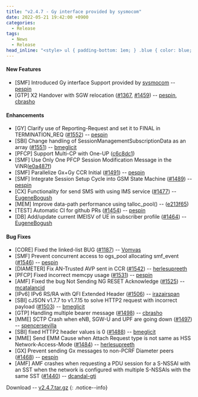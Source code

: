 ```yaml
---
title: "v2.4.7 - Gy interface provided by sysmocom"
date: 2022-05-21 19:42:00 +0900
categories:
  - Release
tags:
  - News
  - Release
head_inline: "<style> ul { padding-bottom: 1em; } .blue { color: blue; }</style>"
---
```


#### New Features
- [SMF] Introduced Gy interface Support provided by [sysmocom](https://sysmocom.de) -- [pespin](https://github.com/pespin)
- [GTP] X2 Handover with SGW relocation ([#1367](https://github.com/open5gs/open5gs/issues/1367), [#1459](https://github.com/open5gs/open5gs/issues/1459)) -- [pespin](https://github.com/pespin), [cbrasho](https://github.com/cbrasho)

#### Enhancements
- [GY] Clarify use of Reporting-Request and set it to FINAL in TERMINATION_REQ ([#1552](https://github.com/open5gs/open5gs/pull/1552)) -- [pespin](https://github.com/pespin)
- [SBI] Change handling of SessionManagementSubscriptionData as an array ([#1551](https://github.com/open5gs/open5gs/pull/1551)) -- [bmeglicit](https://github.com/bmeglicit)
- [PFCP] Support Multi-CP with One-UP ([c6c8dc1](https://github.com/open5gs/open5gs/commit/c6c8dc1256c304aea1fc44cd70fbaeb290f31ad3))
- [SMF] Use Only One PFCP Session Modification Message in the ViNR([e0a487f](https://github.com/open5gs/open5gs/commit/e0a487f479b7d916044d6595228de6211d548656))
- [SMF] Parallelize Gx+Gy CCR Initial ([#1491](https://github.com/open5gs/open5gs/pull/1491)) -- [pespin](https://github.com/pespin)
- [SMF] Integrate Session Setup Cycle into GSM State Machine ([#1489](https://github.com/open5gs/open5gs/pull/1489)) -- [pespin](https://github.com/pespin)
- [CX] Functionality for send SMS with using IMS service ([#1477](https://github.com/open5gs/open5gs/pull/1477)) -- [EugeneBogush](https://github.com/EugeneBogush)
- [MEM] Improve data-path performance using talloc_pool() -- ([e213f65](https://github.com/open5gs/open5gs/commit/e213f654060b7b9f2bae11420c5175e876cf006e))
- [TEST] Automatic CI for github PRs ([#1454](https://github.com/open5gs/open5gs/issues/1454)) -- [pespin](https://github.com/pespin)
- [DB] Add/update current IMEISV of UE in subscriber profile ([#1464](https://github.com/open5gs/open5gs/pull/1464)) -- [EugeneBogush](https://github.com/EugeneBogush)


#### Bug Fixes
- [CORE] Fixed the linked-list BUG ([#1187](https://github.com/open5gs/open5gs/issues/1187)) -- [Vomvas](https://github.com/Vomvas)
- [SMF] Prevent concurrent access to ogs_pool allocating smf_event ([#1546](https://github.com/open5gs/open5gs/issues/1546)) -- [pespin](https://github.com/pespin)
- [DIAMETER] Fix AN-Trusted AVP sent in CCR ([#1542](https://github.com/open5gs/open5gs/pull/1542)) -- [herlesupreeth](https://github.com/herlesupreeth)
- [PFCP] Fixed incorrect memcpy usage ([#1531](https://github.com/open5gs/open5gs/issues/1531)) -- [pespin](https://github.com/pespin)
- [AMF] Fixed the bug Not Sending NG RESET Acknowledge ([#1525](https://github.com/open5gs/open5gs/issues/1525)) -- [mcatalancid](https://github.com/mcatalancid)
- [IPv6] IPv6 RS/RA with QFI Extended Header ([#1506](https://github.com/open5gs/open5gs/issues/1506)) -- [irazairspan](https://github.com/irazairspan)
- [SBI] cJSON v1.7.7 to v1.7.15 to solve HTTP2 request with incorrect payload ([#1503](https://github.com/open5gs/open5gs/issues/1503)) -- [bmeglicit](https://github.com/bmeglicit)
- [GTP] Handling multiple bearer message ([#1498](https://github.com/open5gs/open5gs/issues/1498)) -- [cbrasho](https://github.com/cbrasho)
- [MME] SCTP Crash when eNB, SGW-U and UPF are going down ([#1497](https://github.com/open5gs/open5gs/pull/1497)) -- [spencersevilla](https://github.com/spencersevilla)
- [SBI] fixed HTTP2 header values is 0 ([#1488](https://github.com/open5gs/open5gs/issues/1488)) -- [bmeglicit](https://github.com/bmeglicit)
- [MME] Send EMM Cause when Attach Request type is not same as HSS Network-Access-Mode ([#1484](https://github.com/open5gs/open5gs/pull/1484)) -- [herlesupreeth](https://github.com/herlesupreeth)
- [GX] Prevent sending Gx messages to non-PCRF Diameter peers ([#1468](https://github.com/open5gs/open5gs/pull/1468)) -- [pespin](https://github.com/pespin)
- [AMF] AMF crashes when requesting a PDU session for a S-NSSAI with an SST when the network is configured with multiple S-NSSAIs with the same SST ([#1440](https://github.com/open5gs/open5gs/issues/1440)) -- [dcandal-gti](https://github.com/dcandal-gti)

Download -- [v2.4.7.tar.gz](https://github.com/open5gs/open5gs/archive/v2.4.7.tar.gz)
{: .notice--info}
